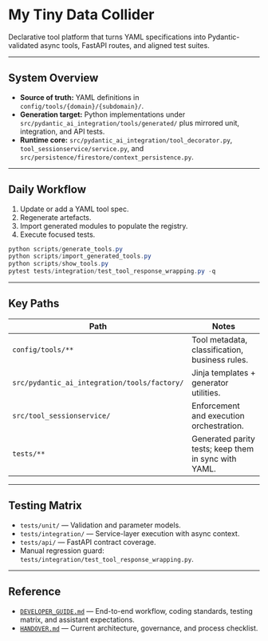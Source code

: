 # My Tiny Data Collider

Declarative tool platform that turns YAML specifications into Pydantic-validated async tools, FastAPI routes, and aligned test suites.

---

## System Overview

- **Source of truth:** YAML definitions in `config/tools/{domain}/{subdomain}/`.
- **Generation target:** Python implementations under `src/pydantic_ai_integration/tools/generated/` plus mirrored unit, integration, and API tests.
- **Runtime core:** `src/pydantic_ai_integration/tool_decorator.py`, `tool_sessionservice/service.py`, and `src/persistence/firestore/context_persistence.py`.

---

## Daily Workflow

1. Update or add a YAML tool spec.
2. Regenerate artefacts.
3. Import generated modules to populate the registry.
4. Execute focused tests.

```powershell
python scripts/generate_tools.py
python scripts/import_generated_tools.py
python scripts/show_tools.py
pytest tests/integration/test_tool_response_wrapping.py -q
```

---

## Key Paths

| Path | Notes |
| --- | --- |
| `config/tools/**` | Tool metadata, classification, business rules. |
| `src/pydantic_ai_integration/tools/factory/` | Jinja templates + generator utilities. |
| `src/tool_sessionservice/` | Enforcement and execution orchestration. |
| `tests/**` | Generated parity tests; keep them in sync with YAML. |

---

## Testing Matrix

- `tests/unit/` — Validation and parameter models.
- `tests/integration/` — Service-layer execution with async context.
- `tests/api/` — FastAPI contract coverage.
- Manual regression guard: `tests/integration/test_tool_response_wrapping.py`.

---

## Reference

- [`DEVELOPER_GUIDE.md`](DEVELOPER_GUIDE.md) — End-to-end workflow, coding standards, testing matrix, and assistant expectations.
- [`HANDOVER.md`](HANDOVER.md) — Current architecture, governance, and process checklist.
